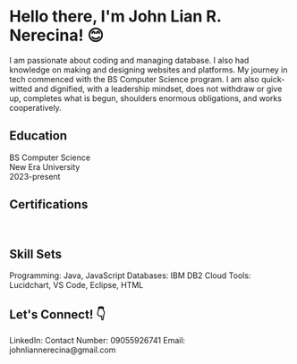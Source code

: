 <h1> Hello there, I'm John Lian R. Nerecina! 😊  </h1>
I am passionate about coding and managing database. I also had knowledge on making and designing websites and platforms. My journey in tech commenced with the BS Computer Science program.
I am also quick-witted and dignified, with a leadership mindset, does not withdraw or give up, completes what is begun, shoulders enormous obligations, and works cooperatively.

<h2> Education</h2>
<p> </p> BS Computer Science
<br> New Era University
<br> 2023-present

<h2>Certifications</h2>
<a href= ""> <a/>

<br><h2>Skill Sets</h2>
Programming: Java, JavaScript
Databases: IBM DB2 Cloud
Tools: Lucidchart, VS Code, Eclipse, HTML

<h2> Let's Connect! 👇</h2>
LinkedIn: 
Contact Number: 09055926741
Email: johnliannerecina@gmail.com

